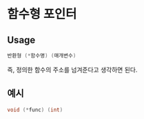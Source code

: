 # 함수형 포인터

## Usage

```c
반환형 (*함수명) (매개변수)
```

즉, 정의한 함수의 주소를 넘겨준다고 생각하면 된다.

## 예시

```c
void (*func) (int)
```
